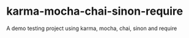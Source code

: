 # karma-mocha-chai-sinon-require
A demo testing project using karma, mocha, chai, sinon and require
